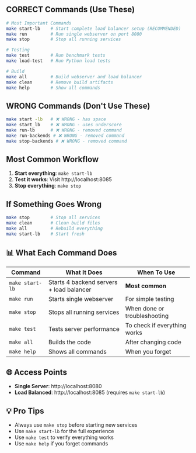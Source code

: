 
##  **CORRECT Commands** (Use These)

```bash
# Most Important Commands
make start-lb    # Start complete load balancer setup (RECOMMENDED)
make run         # Run single webserver on port 8080
make stop        # Stop all running services

# Testing
make test        # Run benchmark tests
make load-test   # Run Python load tests

# Build
make all         # Build webserver and load balancer
make clean       # Remove build artifacts
make help        # Show all commands
```

##  **WRONG Commands** (Don't Use These)

```bash
make start -lb   # ❌ WRONG - has space
make start_lb    # ❌ WRONG - uses underscore
make run-lb      # ❌ WRONG - removed command
make run-backends # ❌ WRONG - removed command
make stop-backends # ❌ WRONG - removed command
```

##  **Most Common Workflow**

1. **Start everything**: `make start-lb`
2. **Test it works**: Visit http://localhost:8085
3. **Stop everything**: `make stop`

##  **If Something Goes Wrong**

```bash
make stop        # Stop all services
make clean       # Clean build files
make all         # Rebuild everything
make start-lb    # Start fresh
```

## 📊 **What Each Command Does**

| Command | What It Does | When To Use |
|---------|--------------|-------------|
| `make start-lb` | Starts 4 backend servers + load balancer | **Most common** |
| `make run` | Starts single webserver | For simple testing |
| `make stop` | Stops all running services | When done or troubleshooting |
| `make test` | Tests server performance | To check if everything works |
| `make all` | Builds the code | After changing code |
| `make help` | Shows all commands | When you forget |

## 🌐 **Access Points**

- **Single Server**: http://localhost:8080
- **Load Balanced**: http://localhost:8085 (requires `make start-lb`)

## 💡 **Pro Tips**

- Always use `make stop` before starting new services
- Use `make start-lb` for the full experience
- Use `make test` to verify everything works
- Use `make help` if you forget commands
